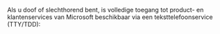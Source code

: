 <Token xmlns:xlink="http://www.w3.org/1999/xlink">Als u doof of slechthorend bent, is volledige toegang tot product- en klantenservices van Microsoft beschikbaar via een teksttelefoonservice (TTY/TDD):</Token>

<!--HONumber=May16_HO1-->


